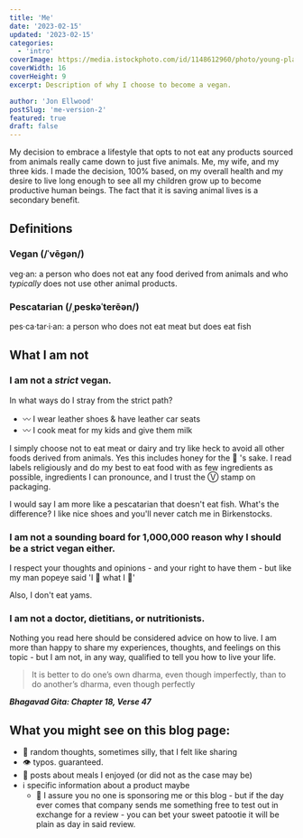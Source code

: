 ```yaml
---
title: 'Me'
date: '2023-02-15'
updated: '2023-02-15'
categories:
  - 'intro'
coverImage: https://media.istockphoto.com/id/1148612960/photo/young-plant-of-green-vegetable-peas-young-plant-of-green-peas-in-the-garden-of-early-spring.jpg?s=612x612&w=0&k=20&c=KzcpxNUP8MHtwI2JGZ0XnMo5mK0r-TT2PhSxOCrEnbQ=
coverWidth: 16
coverHeight: 9
excerpt: Description of why I choose to become a vegan.

author: 'Jon Ellwood'
postSlug: 'me-version-2'
featured: true
draft: false
---
```


<script>
	import Quote from '$lib/components/Quote.svelte';
</script>

My decision to embrace a lifestyle that opts to not eat any products sourced from animals really came down to just five animals. Me, my wife, and my three kids. I made the decision, 100% based, on my overall health and my desire to live long enough to see all my children grow up to become productive human beings. The fact that it is saving animal lives is a secondary benefit.

## Definitions

### Vegan (/ˈvēɡən/)

veg·an: a person who does not eat any food derived from animals and who _typically_ does not use other animal products.

### Pescatarian (/ˌpeskəˈterēən/)

pes·ca·tar·i·an: a person who does not eat meat but does eat fish

## What I am not

### I am not a _strict_ vegan.

In what ways do I stray from the strict path?

- 〰️ I wear leather shoes & have leather car seats
- 〰️ I cook meat for my kids and give them milk

I simply choose not to eat meat or dairy and try like heck to avoid all other foods derived from animals. Yes this includes honey for the 🐝 's sake. I read labels religiously and do my best to eat food with as few ingredients as possible, ingredients I can pronounce, and I trust the &#9419; stamp on packaging.

I would say I am more like a pescatarian that doesn't eat fish. What's the difference? I like nice shoes and you'll never catch me in Birkenstocks.

### I am not a sounding board for 1,000,000 reason why I should be a strict vegan either.

I respect your thoughts and opinions - and your right to have them - but like my man popeye said 'I 🍠 what I 🍠'

Also, I don't eat yams.

### I am not a doctor, dietitians, or nutritionists.

Nothing you read here should be considered advice on how to live. I am more than happy to share my experiences, thoughts, and feelings on this topic - but I am not, in any way, qualified to tell you how to live your life.
<Quote>

> It is better to do one’s own dharma, even though imperfectly, than to do another’s dharma, even though perfectly

<b><i>Bhagavad Gita: Chapter 18, Verse 47</i></b>
</Quote>

## What you might see on this blog page:

- 💭 random thoughts, sometimes silly, that I felt like sharing
- 👁 typos. guaranteed.
- 🍲 posts about meals I enjoyed (or did not as the case may be)
- ℹ️ specific information about a product maybe
  - 🔲 I assure you no one is sponsoring me or this blog - but if the day ever comes that company sends me something free to test out in exchange for a review - you can bet your sweet patootie it will be plain as day in said review.
